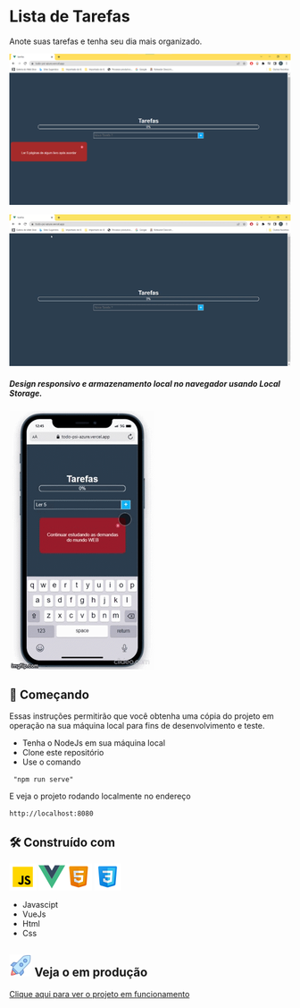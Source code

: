 # Lista de Tarefas

Anote suas tarefas e tenha seu dia mais organizado.

!['Foto-Tarefas'](./src/assets/ReadmeIcons/foto_tarefas2.png)

!['Gif-Tarefas'](./src/assets/ReadmeIcons/tarefas%20-%20Google%20Chrome%202022-11-03%2011-35-50.gif)

##### Design responsivo e armazenamento local no navegador usando Local Storage.

!['teste'](./src/assets/ReadmeIcons/tarefasReadmeMobile.gif)

## 🚀 Começando

Essas instruções permitirão que você obtenha uma cópia do projeto em operação na sua máquina local para fins de desenvolvimento e teste.

- Tenha o NodeJs em sua máquina local
- Clone este repositório
- Use o comando

```
 "npm run serve"
```

E veja o projeto rodando localmente no endereço

```
http://localhost:8080
```

## 🛠️ Construído com

![JavaScript-Logo](./src/assets/ReadmeIcons/javascriptLogo.png "Javascript-Logo") ![Vue-Icon](/src/assets/ReadmeIcons/vueLogo.png "Logo-VueJs")![Html-Icon](/src/assets/ReadmeIcons/htmlLogo.png "Logo-Html") ![Css-Logo](./src/assets/ReadmeIcons/cssIcon.png "Css-Logo")

- Javascipt
- VueJs
- Html
- Css

## ![deploy-logo](./src/assets//ReadmeIcons/deployLogo.png) Veja o em produção

<a href="https://todo-psi-azure.vercel.app/" target="_blank">Clique aqui para ver o projeto em funcionamento </a>

